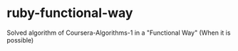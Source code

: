 # ruby-functional-way
Solved algorithm of Coursera-Algorithms-1 in a "Functional Way" (When it is possible)
